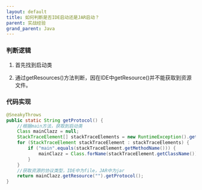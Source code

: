 ```yaml
---
layout: default
title: 如何判断是否IDE启动还是JAR启动？
parent: 实战经验
grand_parent: Java
---
```


### 判断逻辑

1. 首先找到启动类

1. 通过getResources()方法判断，因在IDE中getResource()并不能获取到资源文件。

### 代码实现

```java
@SneakyThrows
public static String getProtocol() {
    //根据main方法，获取到启动类
    Class mainClazz = null;
    StackTraceElement[] stackTraceElements = new RuntimeException().getStackTrace();
    for (StackTraceElement stackTraceElement : stackTraceElements) {
        if ("main".equals(stackTraceElement.getMethodName())) {
            mainClazz = Class.forName(stackTraceElement.getClassName());
        }
    }
    //获取资源的协议类型，IDE中为file，JAR中为jar
    return mainClazz.getResource("").getProtocol();
}
```